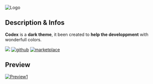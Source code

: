 ![Logo](https://lh3.googleusercontent.com/tla-I4I8E8VIovqu7-rmIPHXiJtL3dYkKse5NcRIGtjiLf5wv-i_55rEUs3wm3xuV56PqnumPL432S3Pp_lPwXcUQPq_N1Jiew5tYBQP12rd2z715HevDaKxi6gMM3iljw6iKnSHyWuVlnHhqtsA4yk5ReayX8Xku7vFZH784Q_RIGDppEIGrru89FN_Rr0kyv50ZWuVR5yYrv_Y4f-8UidSISPqNnZ4McohtmPbEkkKk2VffkY_7E71xuz8NmKQCcv5_xseOMNHOM8FanrE7QX6F5RNkJrzEMgLE77SRLYZ4J51MBFmqevZGDIYjfRUeGAcLXXTmbQFpy0WNJfBPCw_kviHJIZkK04hj10PggQxCp6w0r6jVgeUMaUaS_Y-eSC4irWlUn0e3EC5KfKF720BIPfwOVE-5WyoGzLDC1i7BJfMB6-wsRWMZL7PJxxMloSVAhSiMhbIV0y9dwsdzIp_18XhJ8SebhYnAxrIOGOM-BK8mz44IzyCCfFDlYEt7SHJwtXIvi2oMe2SykhHXXNr56iD9KL4nUZZFe-YZrUK9Es84FkAIeJAe7oYtDiondACD-ycZ1Cvpud0gKBVLcVqe_138tYfPmlJaxhYn3Ev0GwqpmBxUW-wwO66HOG13sPmWk9Ks9v2Vhcrki_QTXGylZspUR8Yi8BnrJxUn-zQZMdFONoHAgakoplABN8iG94Zlb4vRG0koZIcZUz8K69mYzlXIV1a96cl-ohB8guPG9nEppK1cv6WDYm7a4RqwYwUJici3gCWMMQW_xmf372JMS5eH7lC40OgcPyfF9ID0nv-zdyB57Fz407gLpBNnUNp_d3ENRLOkxJwaxO7RPQMsj2e5KwTMzrHE-TuG6ZOufQAZbaHG2_yl_mc1SNrkQwLljjP5H8T--YkUysyN9upn8fszhW0dESCkPd2cNeD=s128-no?authuser=0)

## Description & Infos
**Codex** is a **dark theme**, it been created to **help the developpment** with wonderfull colors.

[![](https://img.shields.io/badge/Visual_Studio_Code-Dark_Theme-blue?style=for-the-badge&logo=&link=https://github.io/deltim/codex-theme)]() [![github](https://img.shields.io/badge/View_the_github_repository-gray?style=for-the-badge&logo=github&logoColor=white)](https://github.com/deltim/codex-theme) [![marketplace](https://img.shields.io/badge/View_the_market_place_product-gray?style=for-the-badge&logo=visualstudiocode&logoColor=white)]()


## Preview
[![Preview1](https://lh3.googleusercontent.com/7MwJ9YywVJ3iPkwJkHEd8kJ7whkeqmYXQ1CTnJ7SAPm4yoJMxYAOUPCcL5JqU7qtjpnPYN6QYVKnKDq3Do3oKcWRPk4HxCFxX63UcwrLq8knMofwCqdTqkDkwiULwQr98D9s6vjzLwoCA4G-B3nus1wjhrlLPz1nFnvvvdLuju3UaG-zdHNdX0OStKg56KMyM2s_IljLbVr3M_FDSkkp-GED-hfLfmYpCdOa7s4ilWIHQ5ZExNSm3_Bwr1aUZO37vojA6XQPi2NsyBRCmsi_mdlUzGzsEslDxxBfh5gp9ulZlAdodh5KpwYEuuGhcCpk7NGtZA-nfhh1ZFuPk4GDawkHWatYXIvAloZlKj6tSZUDNI46D3YL-joGDY5AZ-6NIrTSPnznU0Hkc4CVng79kK4W4pM3Gp05ybgoqIMihaFOkugaaRzky77wJW_TrwZXWbAd1wkxY4UtO7GU4QdG8Q33ubQl8AseYz-D623Jzvc6tucelPs4tmQRuQJk9ZnKgxM6FbyaobbcPpjg8wNuQVTAbRrkEUICX8HJRRAcBxQd1lauE509d7lXs7A5__l1Cjwnjekf88fas5qjZVO_xwvGC_qOIMXF5eGbgMcyoe-ZZ8T6RcB4RF00hIgX4BZFEWLITDBn8Yik0wWwadQvEcgeyLDdqreD4buoEhbnk6BDDxF9YjjwS_jiNx--nFgjoSN97a0vtocdsMUwW2fehYWFEQxSu66g_TaSnJFETV-CkmkRWDoV_ptL6pnaktNX7oOP_k_he-xeV7Q0Pqu2uWfWQFVc-or-PsFh10fdJqiMSAkOE3XqyPyDCCGtwQVbp0bCs3uM0sRwZMxTwMsP4tcPXE5nELL4OwuHGFqwC1Zd3cDNLN8Sgu2nnzhlw4pnOiSQntcbaciHOUqpoyjgS2HeDG5ttysB6rtgSEULfhIg=w1666-h947-s-no?authuser=0)]()